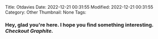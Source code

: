 Title: Otdavies
Date: 2022-12-21 00:31:55
Modified: 2022-12-21 00:31:55
Category: Other
Thumbnail: None
Tags: 
### Hey, glad  you're here. I hope you find something interesting. *Checkout Graphite.*
